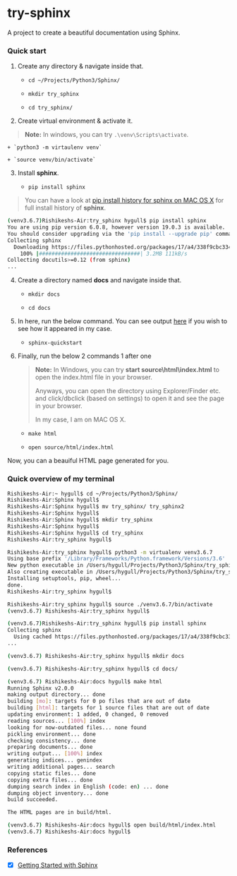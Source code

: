 # try-sphinx

A project to create a beautiful documentation using Sphinx.

### Quick start

1. Create any directory & navigate inside that.
	
	+ `cd ~/Projects/Python3/Sphinx/`

	+ `mkdir try_sphinx`

	+ `cd try_sphinx/`


2. Create virtual environment & activate it.

> **Note:** In windows, you can try `.\venv\Scripts\activate`.

	+ `python3 -m virtaulenv venv`
	
	+ `source venv/bin/activate`

3. Install **sphinx**.

	+ `pip install sphinx`


> You can have a look at [pip install history for sphinx on MAC OS X](./files/sphinx-install-history.md) for full install history of **sphinx**.

```bash
(venv3.6.7)Rishikeshs-Air:try_sphinx hygull$ pip install sphinx
You are using pip version 6.0.8, however version 19.0.3 is available.
You should consider upgrading via the 'pip install --upgrade pip' command.
Collecting sphinx
  Downloading https://files.pythonhosted.org/packages/17/a4/338f9cbc334dd27c972ea9aae3e054068c9b3a642c8abb1f67f93a59a85e/Sphinx-2.0.0-py2.py3-none-any.whl (3.2MB)
    100% |################################| 3.2MB 111kB/s 
Collecting docutils>=0.12 (from sphinx)
...

```

4. Create a directory named **docs** and navigate inside that.

	+ `mkdir docs`

	+ `cd docs`

5. In here, run the below command. You can see output [here](./files/sphinx-quickstart.md) if you wish to see how it appeared in my case.

	+ `sphinx-quickstart`


6. Finally, run the below 2 commands 1 after one

	> **Note:** In Windows, you can try **start source\html\index.html** to open the index.html file in your browser. 
	>
	>Anyways, you can open the directory using Explorer/Finder etc. 	and click/dbclick (based on settings) to open it and see the page in your browser.
	> 
	>In my case, I am on MAC OS X. 

	+ `make html`

	+ `open source/html/index.html`

Now, you can a beauiful HTML page generated for you.

### Quick overview of my terminal

```bash
Rishikeshs-Air:~ hygull$ cd ~/Projects/Python3/Sphinx/
Rishikeshs-Air:Sphinx hygull$ 
Rishikeshs-Air:Sphinx hygull$ mv try_sphinx/ try_sphinx2
Rishikeshs-Air:Sphinx hygull$ 
Rishikeshs-Air:Sphinx hygull$ mkdir try_sphinx
Rishikeshs-Air:Sphinx hygull$ 
Rishikeshs-Air:Sphinx hygull$ cd try_sphinx
Rishikeshs-Air:try_sphinx hygull$ 
```

```bash
Rishikeshs-Air:try_sphinx hygull$ python3 -m virtualenv venv3.6.7
Using base prefix '/Library/Frameworks/Python.framework/Versions/3.6'
New python executable in /Users/hygull/Projects/Python3/Sphinx/try_sphinx/venv3.6.7/bin/python3
Also creating executable in /Users/hygull/Projects/Python3/Sphinx/try_sphinx/venv3.6.7/bin/python
Installing setuptools, pip, wheel...
done.
Rishikeshs-Air:try_sphinx hygull$
```

```bash
Rishikeshs-Air:try_sphinx hygull$ source ./venv3.6.7/bin/activate
(venv3.6.7) Rishikeshs-Air:try_sphinx hygull$ 
```

```bash
(venv3.6.7)Rishikeshs-Air:try_sphinx hygull$ pip install sphinx
Collecting sphinx
  Using cached https://files.pythonhosted.org/packages/17/a4/338f9cbc334dd27c972ea9aae3e054068c9b3a642c8abb1f67f93a59a85e/Sphinx-2.0.0-py2.py3-none-any.whl
...
```


```bash
(venv3.6.7) Rishikeshs-Air:try_sphinx hygull$ mkdir docs
```

```bash
(venv3.6.7) Rishikeshs-Air:try_sphinx hygull$ cd docs/
```

```bash
(venv3.6.7) Rishikeshs-Air:docs hygull$ make html
Running Sphinx v2.0.0
making output directory... done
building [mo]: targets for 0 po files that are out of date
building [html]: targets for 1 source files that are out of date
updating environment: 1 added, 0 changed, 0 removed
reading sources... [100%] index                                                          
looking for now-outdated files... none found
pickling environment... done
checking consistency... done
preparing documents... done
writing output... [100%] index                                                           
generating indices... genindex
writing additional pages... search
copying static files... done
copying extra files... done
dumping search index in English (code: en) ... done
dumping object inventory... done
build succeeded.

The HTML pages are in build/html.
```


```bash
(venv3.6.7) Rishikeshs-Air:docs hygull$ open build/html/index.html 
(venv3.6.7) Rishikeshs-Air:docs hygull$ 
```

### References

- [x] [Getting Started with Sphinx](https://docs.readthedocs.io/en/stable/intro/getting-started-with-sphinx.html)

